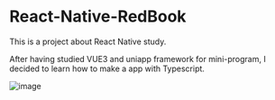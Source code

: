 # React-Native-RedBook

This is a project about React Native study.

After having studied VUE3 and uniapp framework for mini-program, 
I decided to learn how to make a app with Typescript.


![image](https://github.com/Kroo-S/React-Native-RedBook/assets/10970297/bfd4dfa0-021d-4b0b-8d8d-599572483389)

